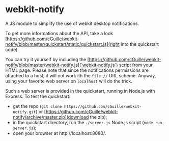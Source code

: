 webkit-notify
=============

A JS module to simplify the use of webkit desktop notifications.

To get more informations about the API, take a look [https://github.com/cGuille/webkit-notify/blob/master/quickstart/static/quickstart.js](right into the quickstart code).

You can try it yourself by including the [https://github.com/cGuille/webkit-notify/blob/master/webkit-notify.js](`webkit-notify.js`) script from your HTML page.
Please note that since the notifications permissions are attached to a host, it will not work ith the `file://` URL scheme.
Anyway, using your favorite web server on `localhost` will do the trick.

Such a web server is provided in the quickstart, running in Node.js with Express. To test the quickstart:
  - get the repo (`git clone https://github.com/cGuille/webkit-notify.git`) or [https://github.com/cGuille/webkit-notify/archive/master.zip](download the zip);
  - in the quickstart directory, run the `./server.js` Node.js script (`node run-server.js`);
  - open your browser at http://localhost:8080/.

